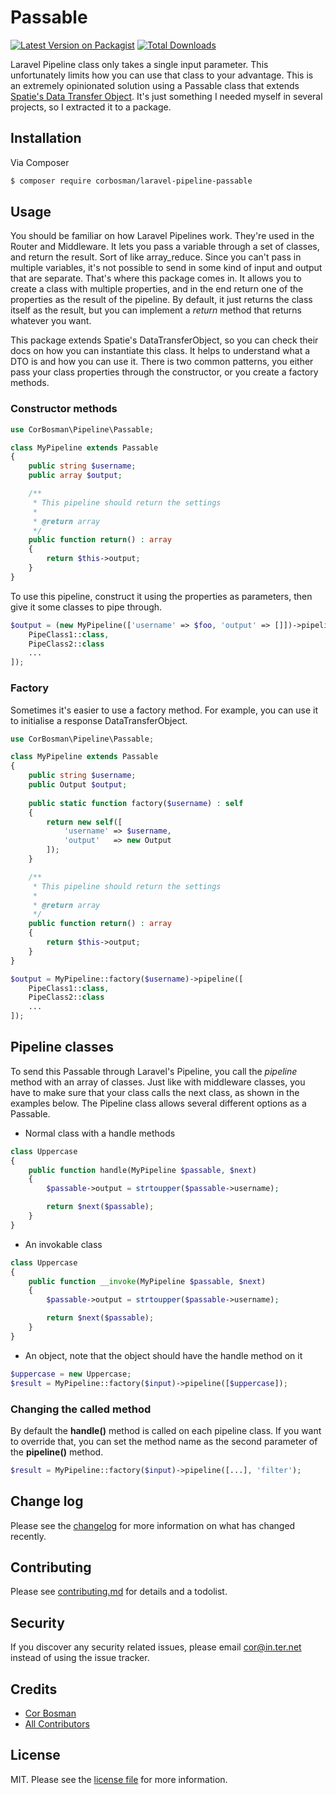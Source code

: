 # Passable

[![Latest Version on Packagist][ico-version]][link-packagist]
[![Total Downloads][ico-downloads]][link-downloads]

Laravel Pipeline class only takes a single input parameter. This unfortunately limits how you can use that class to your advantage. This is an extremely opinionated solution using a Passable class that extends [Spatie's Data Transfer Object](https://github.com/spatie/data-transfer-object). It's just something I needed myself in several projects, so I extracted it to a package.  

## Installation

Via Composer

``` bash
$ composer require corbosman/laravel-pipeline-passable
```

## Usage

You should be familiar on how Laravel Pipelines work. They're used in the Router and Middleware. It lets you pass a variable through a set of classes, and return the result. Sort of like array_reduce. Since you can't pass in multiple variables, it's not possible to send in some kind of input and output that are separate. That's where this package comes in. It allows you to create a class with multiple properties, and in the end return one of the properties as the result of the pipeline. By default, it just returns the class itself as the result, but you can implement a _return_ method that returns whatever you want. 

This package extends Spatie's DataTransferObject, so you can check their docs on how you can instantiate this class. It helps to understand what a DTO is and how you can use it. There is two common patterns, you either pass your class properties through the constructor, or you create a factory methods. 

### Constructor methods

```php
use CorBosman\Pipeline\Passable;

class MyPipeline extends Passable
{
    public string $username;
    public array $output;

    /**
     * This pipeline should return the settings
     *
     * @return array
     */
    public function return() : array
    {
        return $this->output;
    }
}
```

To use this pipeline, construct it using the properties as parameters, then give it some classes to pipe through. 

```php
$output = (new MyPipeline(['username' => $foo, 'output' => []])->pipeline([
    PipeClass1::class,
    PipeClass2::class
    ...
]);
```

### Factory

Sometimes it's easier to use a factory method. For example, you can use it to initialise a response DataTransferObject.

```php
use CorBosman\Pipeline\Passable;

class MyPipeline extends Passable
{
    public string $username;
    public Output $output;
    
    public static function factory($username) : self
    {
        return new self([
            'username' => $username,
            'output'   => new Output
        ]);
    }

    /**
     * This pipeline should return the settings
     *
     * @return array
     */
    public function return() : array
    {
        return $this->output;
    }
}
```

```php
$output = MyPipeline::factory($username)->pipeline([
    PipeClass1::class,
    PipeClass2::class
    ...
]);
```

## Pipeline classes

To send this Passable through Laravel's Pipeline, you call the _pipeline_ method with an array of classes. Just like with middleware classes, you have to make sure that your class calls the next class, as shown in the examples below. The Pipeline class allows several different options as a Passable. 

* Normal class with a handle methods

```php
class Uppercase
{
    public function handle(MyPipeline $passable, $next)
    {
        $passable->output = strtoupper($passable->username);

        return $next($passable);
    }
}
```

* An invokable class

```php
class Uppercase
{
    public function __invoke(MyPipeline $passable, $next)
    {
        $passable->output = strtoupper($passable->username);

        return $next($passable);
    }
}
```

* An object, note that the object should have the handle method on it

```php
$uppercase = new Uppercase;
$result = MyPipeline::factory($input)->pipeline([$uppercase]);
```

### Changing the called method

By default the __handle()__ method is called on each pipeline class. If you want to override that, you can set the method name as the second parameter of the __pipeline()__ method.

```php
$result = MyPipeline::factory($input)->pipeline([...], 'filter');
```

## Change log

Please see the [changelog](changelog.md) for more information on what has changed recently.

## Contributing

Please see [contributing.md](contributing.md) for details and a todolist.

## Security

If you discover any security related issues, please email cor@in.ter.net instead of using the issue tracker.

## Credits

- [Cor Bosman][link-author]
- [All Contributors][link-contributors]

## License

MIT. Please see the [license file](license.md) for more information.

[ico-version]: https://img.shields.io/packagist/v/corbosman/laravel-pipeline-passable.svg?style=flat-square
[ico-downloads]: https://img.shields.io/packagist/dt/corbosman/laravel-pipeline-passable.svg?style=flat-square

[link-packagist]: https://packagist.org/packages/corbosman/laravel-pipeline-passable
[link-downloads]: https://packagist.org/packages/corbosman/laravel-pipeline-passable
[link-author]: https://github.com/corbosman
[link-contributors]: ../../contributors
